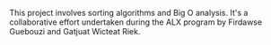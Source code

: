 This project involves sorting algorithms and Big O analysis. It's a collaborative effort undertaken during the ALX program by Firdawse Guebouzi and Gatjuat Wicteat Riek.
